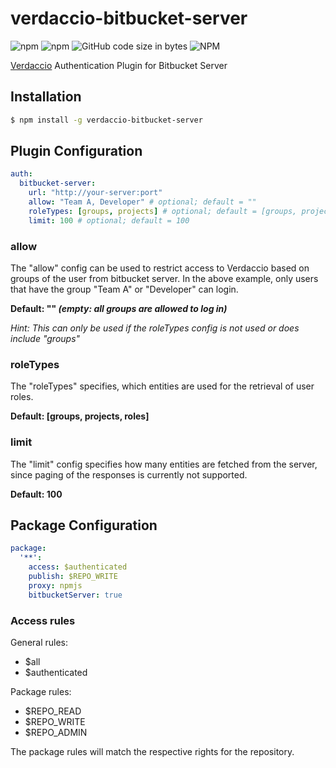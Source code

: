 # verdaccio-bitbucket-server
![npm](https://img.shields.io/npm/v/verdaccio-bitbucket-server?style=for-the-badge)
![npm](https://img.shields.io/npm/dy/verdaccio-bitbucket-server?style=for-the-badge)
![GitHub code size in bytes](https://img.shields.io/github/languages/code-size/oeph/verdaccio-bitbucket-server?style=for-the-badge)
![NPM](https://img.shields.io/npm/l/verdaccio-bitbucket-server?style=for-the-badge)

[Verdaccio](https://github.com/verdaccio/verdaccio) Authentication Plugin for Bitbucket Server

## Installation

```sh
$ npm install -g verdaccio-bitbucket-server
```

## Plugin Configuration

```yaml
auth:
  bitbucket-server:
    url: "http://your-server:port"
    allow: "Team A, Developer" # optional; default = ""
    roleTypes: [groups, projects] # optional; default = [groups, projects, repos]
    limit: 100 # optional; default = 100
```

### allow
The "allow" config can be used to restrict access to Verdaccio based on groups of the user from bitbucket server. In the above example, only users that have the group "Team A" or "Developer" can login.

**Default: "" *(empty: all groups are allowed to log in)***

*Hint: This can only be used if the roleTypes config is not used or does include "groups"*

### roleTypes
The "roleTypes" specifies, which entities are used for the retrieval of user roles.

**Default: [groups, projects, roles]**

### limit
The "limit" config specifies how many entities are fetched from the server, since paging of the responses is currently not supported.

**Default: 100**

## Package Configuration

```yaml
package:
  '**':
    access: $authenticated
    publish: $REPO_WRITE
    proxy: npmjs
    bitbucketServer: true
```

### Access rules
General rules:
- $all
- $authenticated

Package rules:
- $REPO_READ
- $REPO_WRITE
- $REPO_ADMIN

The package rules will match the respective rights for the repository.
